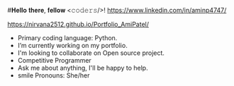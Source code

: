 
#𝐇𝐞𝐥𝐥𝐨 𝐭𝐡𝐞𝐫𝐞, 𝐟𝐞𝐥𝐥𝐨𝐰 <𝚌𝚘𝚍𝚎𝚛𝚜/>!
https://www.linkedin.com/in/aminp4747/

https://nirvana2512.github.io/Portfolio_AmiPatel/

* Primary coding language: Python.
* I’m currently working on my portfolio.
* I'm looking to collaborate on Open source project.
* Competitive Programmer
* Ask me about anything, I'll be happy to help.
* smile Pronouns: She/her







